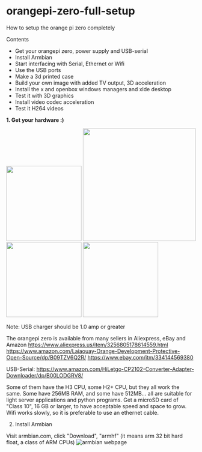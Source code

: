 # orangepi-zero-full-setup
How to setup the orange pi zero completely

Contents
* Get your orangepi zero, power supply and USB-serial
* Install Armbian
* Start interfacing with Serial, Ethernet or Wifi
* Use the USB ports
* Make a 3d printed case
* Build your own image with added TV output, 3D acceleration
* Install the x and openbox windows managers and xlde desktop
* Test it with 3D graphics
* Install video codec acceleration
* Test it H264 videos

<b>1. Get your hardware :)</b>

<p float="left">
<img width=200 src="https://user-images.githubusercontent.com/3515329/227690645-c09604de-25f1-4790-aaf6-da139cda9219.png" />
<img width=300 src="https://user-images.githubusercontent.com/3515329/227690554-845e365b-dbbe-42bf-8b02-f3ec1da0d3d3.png" />
<img width=200 src="https://user-images.githubusercontent.com/3515329/227691726-dd3f12f7-fad9-4eb5-9e47-4e8c6020b8bc.png" />
<img width=200 src="https://user-images.githubusercontent.com/3515329/227691083-cb2ad85b-2124-4a5e-9fd1-5fc7d331b45f.png">
</p>


Note: USB charger should be 1.0 amp or greater

The orangepi zero is available from many sellers in Aliexpress, eBay and Amazon
https://www.aliexpress.us/item/3256805178614559.html
https://www.amazon.com/Laiaouay-Orange-Development-Protective-Open-Source/dp/B09TZV6Q2R/
https://www.ebay.com/itm/334144569380

USB-Serial: https://www.amazon.com/HiLetgo-CP2102-Converter-Adapter-Downloader/dp/B00LODGRV8/

Some of them have the H3 CPU, some H2+ CPU, but they all work the same.
Some have 256MB RAM, and some have 512MB... all are suitable for light server applications and python programs.
Get a microSD card of "Class 10", 16 GB or larger, to have acceptable speed and space to grow.
Wifi works slowly, so it is preferable to use an ethernet cable.

2. Install Armbian

Visit armbian.com, click "Download", "armhf" (it means arm 32 bit hard float, a class of ARM CPUs)
![armbian webpage](https://user-images.githubusercontent.com/3515329/227692998-df69bdbc-5d09-4102-b90c-997e1e97727a.png)

